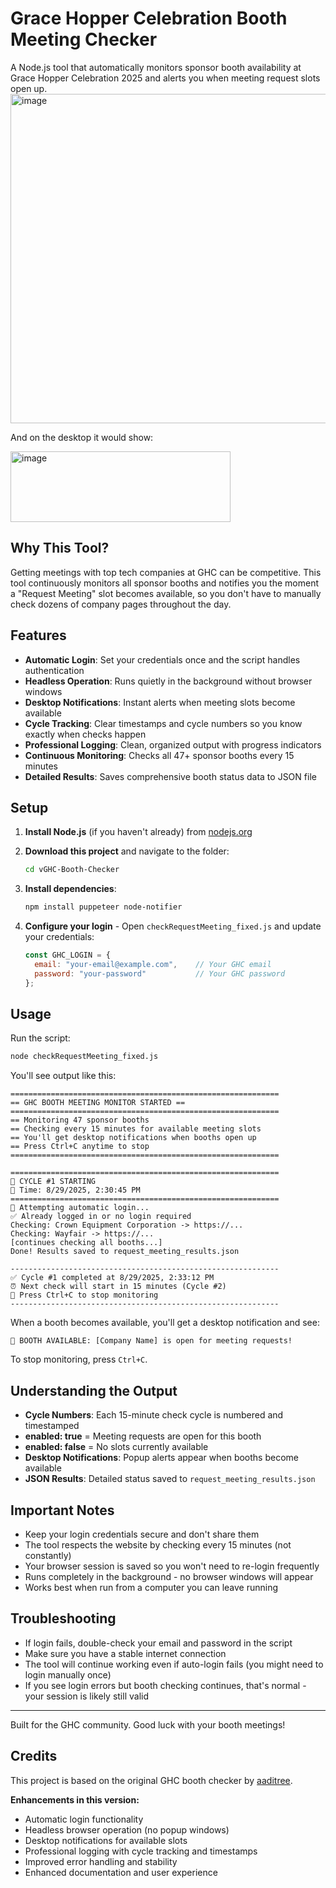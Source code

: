 # Grace Hopper Celebration Booth Meeting Checker

A Node.js tool that automatically monitors sponsor booth availability at Grace Hopper Celebration 2025 and alerts you when meeting request slots open up.
<img width="1188" height="527" alt="image" src="https://github.com/user-attachments/assets/b0c2f2c3-36b9-42cc-8572-75f5720da3a4" />

And on the desktop it would show:

<img width="352" height="113" alt="image" src="https://github.com/user-attachments/assets/6bb5c390-9804-43f5-9276-71ad2895d0d6" />



## Why This Tool?

Getting meetings with top tech companies at GHC can be competitive. This tool continuously monitors all sponsor booths and notifies you the moment a "Request Meeting" slot becomes available, so you don't have to manually check dozens of company pages throughout the day.

## Features

- **Automatic Login**: Set your credentials once and the script handles authentication
- **Headless Operation**: Runs quietly in the background without browser windows
- **Desktop Notifications**: Instant alerts when meeting slots become available
- **Cycle Tracking**: Clear timestamps and cycle numbers so you know exactly when checks happen
- **Professional Logging**: Clean, organized output with progress indicators
- **Continuous Monitoring**: Checks all 47+ sponsor booths every 15 minutes
- **Detailed Results**: Saves comprehensive booth status data to JSON file

## Setup

1. **Install Node.js** (if you haven't already) from [nodejs.org](https://nodejs.org)

2. **Download this project** and navigate to the folder:
   ```bash
   cd vGHC-Booth-Checker
   ```

3. **Install dependencies**:
   ```bash
   npm install puppeteer node-notifier
   ```

4. **Configure your login** - Open `checkRequestMeeting_fixed.js` and update your credentials:
   ```javascript
   const GHC_LOGIN = {
     email: "your-email@example.com",    // Your GHC email
     password: "your-password"           // Your GHC password
   };
   ```

## Usage

Run the script:
```bash
node checkRequestMeeting_fixed.js
```

You'll see output like this:
```
============================================================
== GHC BOOTH MEETING MONITOR STARTED ==
============================================================
== Monitoring 47 sponsor booths
== Checking every 15 minutes for available meeting slots
== You'll get desktop notifications when booths open up
== Press Ctrl+C anytime to stop
============================================================

============================================================
🔄 CYCLE #1 STARTING
📅 Time: 8/29/2025, 2:30:45 PM
============================================================
🔑 Attempting automatic login...
✅ Already logged in or no login required
Checking: Crown Equipment Corporation -> https://...
Checking: Wayfair -> https://...
[continues checking all booths...]
Done! Results saved to request_meeting_results.json

------------------------------------------------------------
✅ Cycle #1 completed at 8/29/2025, 2:33:12 PM
⏰ Next check will start in 15 minutes (Cycle #2)
🛑 Press Ctrl+C to stop monitoring
------------------------------------------------------------
```

When a booth becomes available, you'll get a desktop notification and see:
```
🎉 BOOTH AVAILABLE: [Company Name] is open for meeting requests!
```

To stop monitoring, press `Ctrl+C`.

## Understanding the Output

- **Cycle Numbers**: Each 15-minute check cycle is numbered and timestamped
- **enabled: true** = Meeting requests are open for this booth
- **enabled: false** = No slots currently available
- **Desktop Notifications**: Popup alerts appear when booths become available
- **JSON Results**: Detailed status saved to `request_meeting_results.json`

## Important Notes

- Keep your login credentials secure and don't share them
- The tool respects the website by checking every 15 minutes (not constantly)
- Your browser session is saved so you won't need to re-login frequently
- Runs completely in the background - no browser windows will appear
- Works best when run from a computer you can leave running

## Troubleshooting

- If login fails, double-check your email and password in the script
- Make sure you have a stable internet connection
- The tool will continue working even if auto-login fails (you might need to login manually once)
- If you see login errors but booth checking continues, that's normal - your session is likely still valid

---

Built for the GHC community. Good luck with your booth meetings!

## Credits

This project is based on the original GHC booth checker by [aaditree](https://github.com/aaditree/vGHC-Slot-Checker). 

**Enhancements in this version:**
- Automatic login functionality
- Headless browser operation (no popup windows)
- Desktop notifications for available slots
- Professional logging with cycle tracking and timestamps
- Improved error handling and stability
- Enhanced documentation and user experience

